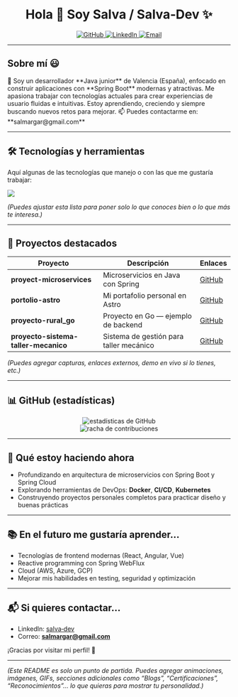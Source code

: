 <h1 align="center">Hola 👋 Soy Salva / Salva‑Dev ✨</h1>

<p align="center">
  <a href="https://github.com/samarga8" target="_blank">
    <img src="https://img.shields.io/badge/GitHub-181717?style=for-the-badge&logo=github&logoColor=white" alt="GitHub">
  </a>
  <a href="https://linkedin.com/in/salva-dev/" target="_blank">
    <img src="https://img.shields.io/badge/LinkedIn-0077B5?style=for-the-badge&logo=linkedin&logoColor=white" alt="LinkedIn">
  </a>
  <a href="mailto:salmargar@gmail.com" target="_blank">
    <img src="https://img.shields.io/badge/Email-D14836?style=for-the-badge&logo=gmail&logoColor=white" alt="Email">
  </a>
</p>

---

## Sobre mí 😃

<p align="left">
💼 Soy un desarrollador **Java junior** de Valencia (España), enfocado en construir aplicaciones con **Spring Boot** modernas y atractivas.  
Me apasiona trabajar con tecnologías actuales para crear experiencias de usuario fluidas e intuitivas.  
Estoy aprendiendo, creciendo y siempre buscando nuevos retos para mejorar.  
📫 Puedes contactarme en: **salmargar@gmail.com**
</p>

---

## 🛠️ Tecnologías y herramientas

Aquí algunas de las tecnologías que manejo o con las que me gustaría trabajar:

<p align="left">
  <a href="https://skillicons.dev">
    <img src="https://skillicons.dev/icons?i=java,spring,boot,hibernate,rest,sql,postgresql,mysql,git,github,html,css,js,ts,react,nodejs,linux,docker,jenkins,postman&perline=10" />
  </a>
</p>

*(Puedes ajustar esta lista para poner solo lo que conoces bien o lo que más te interesa.)*

---

## 🚀 Proyectos destacados

| Proyecto | Descripción | Enlaces |
|---|---|---|
| **proyect-microservices** | Microservicios en Java con Spring | [GitHub](https://github.com/samarga8/proyect-microservices) |
| **portolio-astro** | Mi portafolio personal en Astro | [GitHub](https://github.com/samarga8/portolio-astro) |
| **proyecto-rural_go** | Proyecto en Go — ejemplo de backend | [GitHub](https://github.com/samarga8/proyecto-rural_go) |
| **proyecto-sistema-taller-mecanico** | Sistema de gestión para taller mecánico | [GitHub](https://github.com/samarga8/proyecto-sistema-taller-mecanico) |

*(Puedes agregar capturas, enlaces externos, demo en vivo si lo tienes, etc.)*

---

## 📊 GitHub (estadísticas)

<p align="center">
  <img src="https://github-readme-stats.vercel.app/api?username=samarga8&theme=dark&show_icons=true&count_private=true" alt="estadísticas de GitHub">
  <br>
  <img src="https://github-readme-streak-stats.herokuapp.com/?user=samarga8&theme=dark&hide_border=false" alt="racha de contribuciones">
</p>

---

## 🔭 Qué estoy haciendo ahora

- Profundizando en arquitectura de microservicios con Spring Boot y Spring Cloud  
- Explorando herramientas de DevOps: **Docker**, **CI/CD**, **Kubernetes**  
- Construyendo proyectos personales completos para practicar diseño y buenas prácticas  

---

## 📚 En el futuro me gustaría aprender…

- Tecnologías de frontend modernas (React, Angular, Vue)  
- Reactive programming con Spring WebFlux  
- Cloud (AWS, Azure, GCP)  
- Mejorar mis habilidades en testing, seguridad y optimización 

---

## 📬 Si quieres contactar…

- LinkedIn: [salva‑dev](https://linkedin.com/in/salva-dev/)  
- Correo: **salmargar@gmail.com**  

¡Gracias por visitar mi perfil! 👋

---

*(Este README es solo un punto de partida. Puedes agregar animaciones, imágenes, GIFs, secciones adicionales como “Blogs”, “Certificaciones”, “Reconocimientos”… lo que quieras para mostrar tu personalidad.)*
